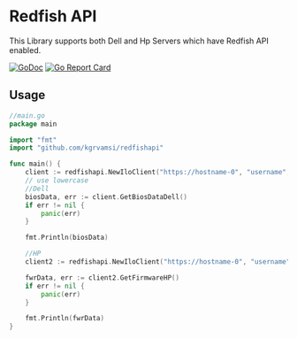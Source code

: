 <!--
Title: RedFish API Go
Description: Redfish api to support any server type that is enabled with Redfish standards
Author: kgrvamsi
-->

# Redfish API

This Library supports both Dell and Hp Servers which have Redfish API enabled.

[![GoDoc](https://godoc.org/github.com/kgrvamsi/redfishapi?status.svg)](https://godoc.org/github.com/kgrvamsi/redfishapi)
[![Go Report Card](https://goreportcard.com/badge/github.com/kgrvamsi/redfishapi)](https://goreportcard.com/report/github.com/kgrvamsi/redfishapi)

## Usage

```go
//main.go
package main

import "fmt"
import "github.com/kgrvamsi/redfishapi"

func main() {
    client := redfishapi.NewIloClient("https://hostname-0", "username", "password")
    // use lowercase
    //Dell
    biosData, err := client.GetBiosDataDell()
    if err != nil {
        panic(err)
    }

    fmt.Println(biosData)

    //HP
    client2 := redfishapi.NewIloClient("https://hostname-0", "username", "password")

    fwrData, err := client2.GetFirmwareHP()
    if err != nil {
        panic(err)
    }

    fmt.Println(fwrData)
}
```
